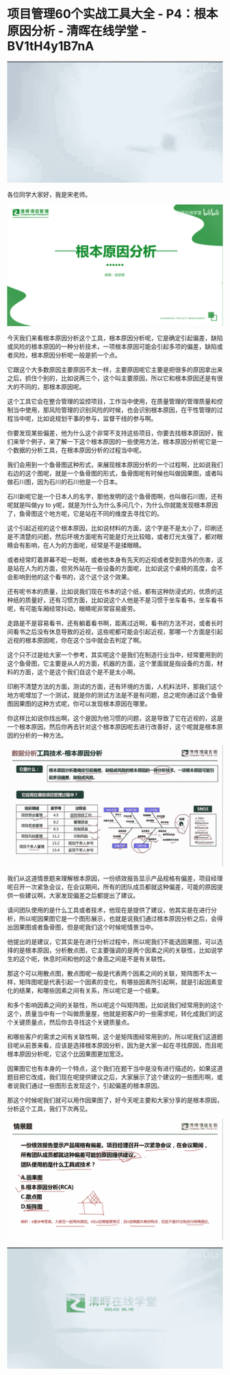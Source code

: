 # 项目管理60个实战工具大全 - P4：根本原因分析 - 清晖在线学堂 - BV1tH4y1B7nA

![](img/52494a446f44f647b4e8f3264abd1e90_0.png)

各位同学大家好，我是宋老师。

![](img/52494a446f44f647b4e8f3264abd1e90_2.png)

今天我们来看根本原因分析这个工具，根本原因分析呢，它是确定引起偏差，缺陷或风险的根本原因的一种分析技术，一项根本原因可能会引起多项的偏差，缺陷或者风险，根本原因分析呢一般是抓一个点。

它跟这个大多数原因主要原因不太一样，主要原因呢它主要是把很多的原因拿出来之后，抓住个别的，比如说两三个，这个叫主要原因，所以它和根本原因还是有很大的不同的，那根本原因呢。

这个工具它会在整合管理的监控项目，工作当中使用，在质量管理的管理质量和控制当中使用，那风险管理的识别风险的时候，也会识别根本原因，在干性管理的过程当中呢，比如说规划干事的参与，监督干线的参与啊。

你要发现某些偏差，他为什么这个非常不支持这些项目，你要去找根本原因好，我们来举个例子，来了解一下这个根本原因的一些使用方法，根本原因分析呢它是一个数据的分析工具，在根本原因分析的过程当中呢。

我们会用到一个鱼骨图这种形式，来展现根本原因分析的一个过程啊，比如说我们右边的这个图呢，就是一个鱼骨图的形式，鱼骨图呢有时候也叫做因果图，或者叫做石川图，因为石川的石川他是一个日本。

石川新呢它是一个日本人的名字，那他发明的这个鱼骨图啊，也叫做石川图，还有呢就是叫做yy to y呢，就是为什么为什么多问几个，为什么你就能发现根本原因了，鱼骨图这个地方呢，它是站在不同的维度去寻找它的。

这个引起近视的这个根本原因，比如说材料的方面，这个字是不是太小了，印刷还是不清楚的问题，然后环境方面呢有可能是灯光比较暗，或者灯光太强了，都对眼睛会有影响，在人为的方面呢，经常是不是揉眼睛。

或者经常盯着屏幕不眨一眨啊，或者他本身有先天的近视或者受到意外的伤害，这是站在人为的方面，但另外站在一些设备的方面呢，比如说这个桌椅的高度，会不会影响到他的这个看书的，这个这个这个效果。

还有呢书本的质量，比如说我们现在书本的这个纸，都有这种防浸式的，优质的这种纸的质量好，还有习惯方面，比如说这个人他是不是习惯于坐车看书，坐车看书呢，有可能车厢经常抖动，眼睛呢非常容易疲劳。

走路是不是容易看书，还有躺着看书啊，距离过近啊，看书的方法不对，或者长时间看书之后没有休息导致的近视，这些呢都可能会引起近视，那哪一个方面是引起近视的根本原因呢，你在这个当中就会去判定了啊。

这个只不过是给大家一个参考，其实呢这个是我们在制造行业当中，经常要用到的这个鱼骨图，它主要是从人的方面，机器的方面，这个里面就是指设备的方面，材料的方面，这个是这个我们自这个是不是太小啊。

印刷不清楚方法的方面，测试的方面，还有环境的方面，人机料法环，那我们这个地方呢增加了一个测试，就是你的测试方法是不是有问题，总之呢你通过这个鱼骨图因果图的这种方式呢，你可以发现根本原因在哪里。

你这样比如说你找出啊，这个是因为他习惯的问题，这是导致了它在近视的，这是一个根本原因，然后你再去针对这个根本原因呢去进行改善好，这个呢就是根本原因的分析的一种方法。



![](img/52494a446f44f647b4e8f3264abd1e90_4.png)

我们从这道情景题来理解根本原因，一份绩效报告显示产品规格有偏差，项目经理呢召开一次紧急会议，在会议期间，所有的团队成员都就这种偏差，可能的原因提供一些建议啊，大家发现偏差之后都提出了建议。

请问团队使用的是什么工具或者技术，他现在是提供了建议，他其实是在进行分析，所以呢因果图它是一个图形展示，也就是说我们通过根本原因分析之后，会得出因果图或者鱼骨图，但是呢我们这个时候呢情景当中。

他提出的是建议，它其实是在进行分析过程中，所以呢我们不能选因果图，可以选择的是根本原因，分析散点图，它主要强调的是两个因素之间的关联性，比如说学生的这个呃，休息时间和他的这个身高之间是不是有关联性。

那这个可以用散点图，散点图呢一般是代表两个因素之间的关联，矩阵图不太一样，矩阵图呢是代表引起一个因素的变化，有哪些因素所引起啊，就是引起因素变化的结果，和哪些因素之间有关系，所以呢它是一个结果。

和多个影响因素之间的关联性，所以呢这个叫矩阵图，比如说我们经常用到的这个这个，质量当中有一个叫做质量屋，他就是把客户的一些需求呢，转化成我们的这个关键质量点，然后你去寻找这个关键质量点。

和哪些客户的需求之间有关联性啊，这个是矩阵图经常用到的，所以呢我们这道题目呢从前景来看，应该是选择根本原因分析，因为是大家一起在寻找原因，而且呢根本原因分析呢，它这个比因果图更加宽泛。

因果图它也有本身的一个特点，这个我们在题干当中是没有进行描述的，如果这道题目把它改成，我们现在呢提供建议之后，大家展示了这个建议的一些图形啊，或者说我们通过一些图形去发现这个，引起偏差的根本原因。

那这个时候呢我们就可以用作因果图了，好今天呢主要和大家分享的是根本原因，分析这个工具，我们下次再见。

![](img/52494a446f44f647b4e8f3264abd1e90_6.png)

![](img/52494a446f44f647b4e8f3264abd1e90_7.png)